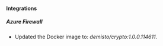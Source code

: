 
#### Integrations

##### Azure Firewall
- Updated the Docker image to: *demisto/crypto:1.0.0.114611*.




